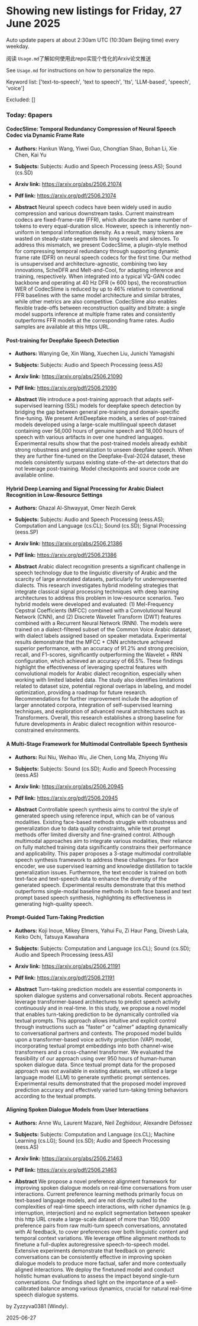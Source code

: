 # Showing new listings for Friday, 27 June 2025
Auto update papers at about 2:30am UTC (10:30am Beijing time) every weekday.


阅读 `Usage.md`了解如何使用此repo实现个性化的Arxiv论文推送

See `Usage.md` for instructions on how to personalize the repo. 


Keyword list: ['text-to-speech', 'text to speech', 'tts', 'LLM-based', 'speech', 'voice']


Excluded: []


### Today: 6papers 
#### CodecSlime: Temporal Redundancy Compression of Neural Speech Codec via Dynamic Frame Rate
 - **Authors:** Hankun Wang, Yiwei Guo, Chongtian Shao, Bohan Li, Xie Chen, Kai Yu
 - **Subjects:** Subjects:
Audio and Speech Processing (eess.AS); Sound (cs.SD)
 - **Arxiv link:** https://arxiv.org/abs/2506.21074

 - **Pdf link:** https://arxiv.org/pdf/2506.21074

 - **Abstract**
 Neural speech codecs have been widely used in audio compression and various downstream tasks. Current mainstream codecs are fixed-frame-rate (FFR), which allocate the same number of tokens to every equal-duration slice. However, speech is inherently non-uniform in temporal information density. As a result, many tokens are wasted on steady-state segments like long vowels and silences. To address this mismatch, we present CodecSlime, a plugin-style method for compressing temporal redundancy through supporting dynamic frame rate (DFR) on neural speech codecs for the first time. Our method is unsupervised and architecture-agnostic, combining two key innovations, ScheDFR and Melt-and-Cool, for adapting inference and training, respectively. When integrated into a typical VQ-GAN codec backbone and operating at 40 Hz DFR ($\approx$ 600 bps), the reconstruction WER of CodecSlime is reduced by up to 46% relative to conventional FFR baselines with the same model architecture and similar bitrates, while other metrics are also competitive. CodecSlime also enables flexible trade-offs between reconstruction quality and bitrate: a single model supports inference at multiple frame rates and consistently outperforms FFR models at the corresponding frame rates. Audio samples are available at this https URL.
#### Post-training for Deepfake Speech Detection
 - **Authors:** Wanying Ge, Xin Wang, Xuechen Liu, Junichi Yamagishi
 - **Subjects:** Subjects:
Audio and Speech Processing (eess.AS)
 - **Arxiv link:** https://arxiv.org/abs/2506.21090

 - **Pdf link:** https://arxiv.org/pdf/2506.21090

 - **Abstract**
 We introduce a post-training approach that adapts self-supervised learning (SSL) models for deepfake speech detection by bridging the gap between general pre-training and domain-specific fine-tuning. We present AntiDeepfake models, a series of post-trained models developed using a large-scale multilingual speech dataset containing over 56,000 hours of genuine speech and 18,000 hours of speech with various artifacts in over one hundred languages. Experimental results show that the post-trained models already exhibit strong robustness and generalization to unseen deepfake speech. When they are further fine-tuned on the Deepfake-Eval-2024 dataset, these models consistently surpass existing state-of-the-art detectors that do not leverage post-training. Model checkpoints and source code are available online.
#### Hybrid Deep Learning and Signal Processing for Arabic Dialect Recognition in Low-Resource Settings
 - **Authors:** Ghazal Al-Shwayyat, Omer Nezih Gerek
 - **Subjects:** Subjects:
Audio and Speech Processing (eess.AS); Computation and Language (cs.CL); Sound (cs.SD); Signal Processing (eess.SP)
 - **Arxiv link:** https://arxiv.org/abs/2506.21386

 - **Pdf link:** https://arxiv.org/pdf/2506.21386

 - **Abstract**
 Arabic dialect recognition presents a significant challenge in speech technology due to the linguistic diversity of Arabic and the scarcity of large annotated datasets, particularly for underrepresented dialects. This research investigates hybrid modeling strategies that integrate classical signal processing techniques with deep learning architectures to address this problem in low-resource scenarios. Two hybrid models were developed and evaluated: (1) Mel-Frequency Cepstral Coefficients (MFCC) combined with a Convolutional Neural Network (CNN), and (2) Discrete Wavelet Transform (DWT) features combined with a Recurrent Neural Network (RNN). The models were trained on a dialect-filtered subset of the Common Voice Arabic dataset, with dialect labels assigned based on speaker metadata. Experimental results demonstrate that the MFCC + CNN architecture achieved superior performance, with an accuracy of 91.2% and strong precision, recall, and F1-scores, significantly outperforming the Wavelet + RNN configuration, which achieved an accuracy of 66.5%. These findings highlight the effectiveness of leveraging spectral features with convolutional models for Arabic dialect recognition, especially when working with limited labeled data. The study also identifies limitations related to dataset size, potential regional overlaps in labeling, and model optimization, providing a roadmap for future research. Recommendations for further improvement include the adoption of larger annotated corpora, integration of self-supervised learning techniques, and exploration of advanced neural architectures such as Transformers. Overall, this research establishes a strong baseline for future developments in Arabic dialect recognition within resource-constrained environments.
#### A Multi-Stage Framework for Multimodal Controllable Speech Synthesis
 - **Authors:** Rui Niu, Weihao Wu, Jie Chen, Long Ma, Zhiyong Wu
 - **Subjects:** Subjects:
Sound (cs.SD); Audio and Speech Processing (eess.AS)
 - **Arxiv link:** https://arxiv.org/abs/2506.20945

 - **Pdf link:** https://arxiv.org/pdf/2506.20945

 - **Abstract**
 Controllable speech synthesis aims to control the style of generated speech using reference input, which can be of various modalities. Existing face-based methods struggle with robustness and generalization due to data quality constraints, while text prompt methods offer limited diversity and fine-grained control. Although multimodal approaches aim to integrate various modalities, their reliance on fully matched training data significantly constrains their performance and applicability. This paper proposes a 3-stage multimodal controllable speech synthesis framework to address these challenges. For face encoder, we use supervised learning and knowledge distillation to tackle generalization issues. Furthermore, the text encoder is trained on both text-face and text-speech data to enhance the diversity of the generated speech. Experimental results demonstrate that this method outperforms single-modal baseline methods in both face based and text prompt based speech synthesis, highlighting its effectiveness in generating high-quality speech.
#### Prompt-Guided Turn-Taking Prediction
 - **Authors:** Koji Inoue, Mikey Elmers, Yahui Fu, Zi Haur Pang, Divesh Lala, Keiko Ochi, Tatsuya Kawahara
 - **Subjects:** Subjects:
Computation and Language (cs.CL); Sound (cs.SD); Audio and Speech Processing (eess.AS)
 - **Arxiv link:** https://arxiv.org/abs/2506.21191

 - **Pdf link:** https://arxiv.org/pdf/2506.21191

 - **Abstract**
 Turn-taking prediction models are essential components in spoken dialogue systems and conversational robots. Recent approaches leverage transformer-based architectures to predict speech activity continuously and in real-time. In this study, we propose a novel model that enables turn-taking prediction to be dynamically controlled via textual prompts. This approach allows intuitive and explicit control through instructions such as "faster" or "calmer" adapting dynamically to conversational partners and contexts. The proposed model builds upon a transformer-based voice activity projection (VAP) model, incorporating textual prompt embeddings into both channel-wise transformers and a cross-channel transformer. We evaluated the feasibility of our approach using over 950 hours of human-human spoken dialogue data. Since textual prompt data for the proposed approach was not available in existing datasets, we utilized a large language model (LLM) to generate synthetic prompt sentences. Experimental results demonstrated that the proposed model improved prediction accuracy and effectively varied turn-taking timing behaviors according to the textual prompts.
#### Aligning Spoken Dialogue Models from User Interactions
 - **Authors:** Anne Wu, Laurent Mazaré, Neil Zeghidour, Alexandre Défossez
 - **Subjects:** Subjects:
Computation and Language (cs.CL); Machine Learning (cs.LG); Sound (cs.SD); Audio and Speech Processing (eess.AS)
 - **Arxiv link:** https://arxiv.org/abs/2506.21463

 - **Pdf link:** https://arxiv.org/pdf/2506.21463

 - **Abstract**
 We propose a novel preference alignment framework for improving spoken dialogue models on real-time conversations from user interactions. Current preference learning methods primarily focus on text-based language models, and are not directly suited to the complexities of real-time speech interactions, with richer dynamics (e.g. interruption, interjection) and no explicit segmentation between speaker this http URL create a large-scale dataset of more than 150,000 preference pairs from raw multi-turn speech conversations, annotated with AI feedback, to cover preferences over both linguistic content and temporal context variations. We leverage offline alignment methods to finetune a full-duplex autoregressive speech-to-speech model. Extensive experiments demonstrate that feedback on generic conversations can be consistently effective in improving spoken dialogue models to produce more factual, safer and more contextually aligned interactions. We deploy the finetuned model and conduct holistic human evaluations to assess the impact beyond single-turn conversations. Our findings shed light on the importance of a well-calibrated balance among various dynamics, crucial for natural real-time speech dialogue systems.


by Zyzzyva0381 (Windy). 


2025-06-27
